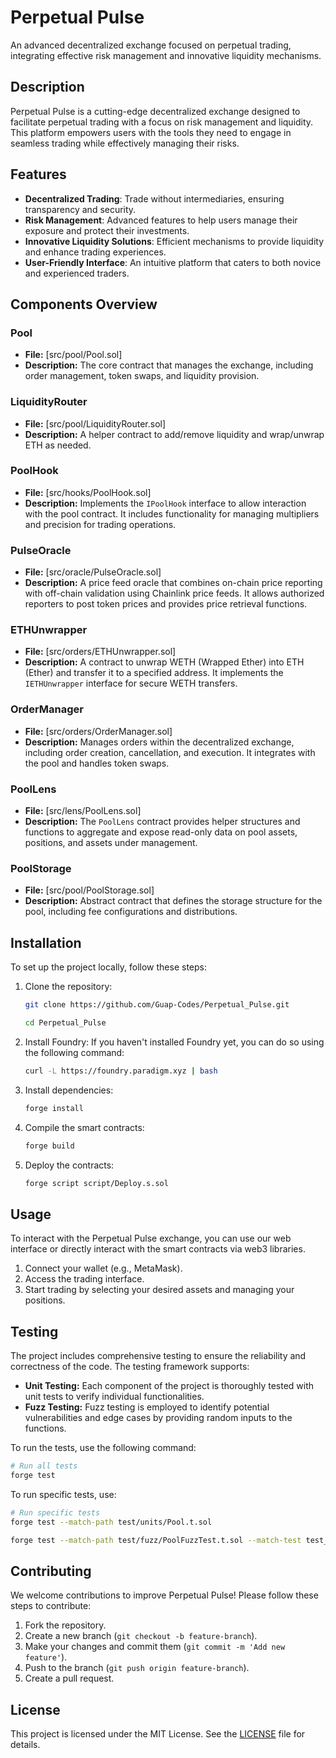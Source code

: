 # Perpetual Pulse

An advanced decentralized exchange focused on perpetual trading, integrating effective risk management and innovative liquidity mechanisms.

## Description

Perpetual Pulse is a cutting-edge decentralized exchange designed to facilitate perpetual trading with a focus on risk management and liquidity. This platform empowers users with the tools they need to engage in seamless trading while effectively managing their risks.

## Features

- **Decentralized Trading**: Trade without intermediaries, ensuring transparency and security.
- **Risk Management**: Advanced features to help users manage their exposure and protect their investments.
- **Innovative Liquidity Solutions**: Efficient mechanisms to provide liquidity and enhance trading experiences.
- **User-Friendly Interface**: An intuitive platform that caters to both novice and experienced traders.

## Components Overview

### Pool
- **File:** [src/pool/Pool.sol]
- **Description:** The core contract that manages the exchange, including order management, token swaps, and liquidity provision.

### LiquidityRouter
- **File:** [src/pool/LiquidityRouter.sol]
- **Description:** A helper contract to add/remove liquidity and wrap/unwrap ETH as needed.

### PoolHook
- **File:** [src/hooks/PoolHook.sol]
- **Description:** Implements the `IPoolHook` interface to allow interaction with the pool contract. It includes functionality for managing multipliers and precision for trading operations.

### PulseOracle
- **File:** [src/oracle/PulseOracle.sol]
- **Description:** A price feed oracle that combines on-chain price reporting with off-chain validation using Chainlink price feeds. It allows authorized reporters to post token prices and provides price retrieval functions.

### ETHUnwrapper
- **File:** [src/orders/ETHUnwrapper.sol]
- **Description:** A contract to unwrap WETH (Wrapped Ether) into ETH (Ether) and transfer it to a specified address. It implements the `IETHUnwrapper` interface for secure WETH transfers.

### OrderManager
- **File:** [src/orders/OrderManager.sol]
- **Description:** Manages orders within the decentralized exchange, including order creation, cancellation, and execution. It integrates with the pool and handles token swaps.

### PoolLens
- **File:** [src/lens/PoolLens.sol]
- **Description:** The `PoolLens` contract provides helper structures and functions to aggregate and expose read-only data on pool assets, positions, and assets under management.

### PoolStorage
- **File:** [src/pool/PoolStorage.sol]
- **Description:** Abstract contract that defines the storage structure for the pool, including fee configurations and distributions.


## Installation

To set up the project locally, follow these steps:

1. Clone the repository:
   ```bash
   git clone https://github.com/Guap-Codes/Perpetual_Pulse.git

   cd Perpetual_Pulse
   ```

2. Install Foundry:
   If you haven't installed Foundry yet, you can do so using the following command:
   ```bash
   curl -L https://foundry.paradigm.xyz | bash
   ```

3. Install dependencies:
   ```bash
   forge install
   ```

4. Compile the smart contracts:
   ```bash
   forge build
   ```

5. Deploy the contracts:
   ```bash
   forge script script/Deploy.s.sol
   ```

## Usage

To interact with the Perpetual Pulse exchange, you can use our web interface or directly interact with the smart contracts via web3 libraries.

1. Connect your wallet (e.g., MetaMask).
2. Access the trading interface.
3. Start trading by selecting your desired assets and managing your positions.

## Testing

The project includes comprehensive testing to ensure the reliability and correctness of the code. The testing framework supports:

- **Unit Testing:** Each component of the project is thoroughly tested with unit tests to verify individual functionalities.
- **Fuzz Testing:** Fuzz testing is employed to identify potential vulnerabilities and edge cases by providing random inputs to the functions.

To run the tests, use the following command:
```bash
# Run all tests
forge test
```

To run specific tests, use:
```bash
# Run specific tests
forge test --match-path test/units/Pool.t.sol

forge test --match-path test/fuzz/PoolFuzzTest.t.sol --match-test test_fuzz_liquidate_long -vvvv
```

## Contributing

We welcome contributions to improve Perpetual Pulse! Please follow these steps to contribute:

1. Fork the repository.
2. Create a new branch (`git checkout -b feature-branch`).
3. Make your changes and commit them (`git commit -m 'Add new feature'`).
4. Push to the branch (`git push origin feature-branch`).
5. Create a pull request.


## License

This project is licensed under the MIT License. See the [LICENSE](LICENSE) file for details.
